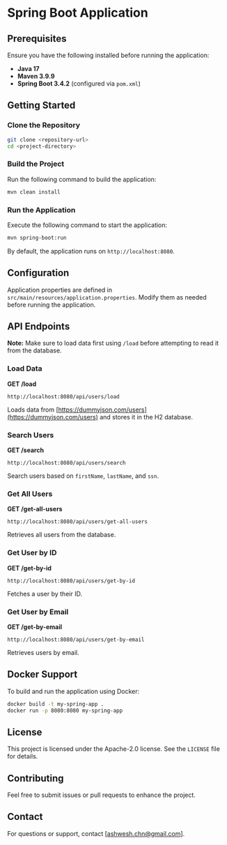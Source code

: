 # Spring Boot Application

## Prerequisites
Ensure you have the following installed before running the application:
- **Java 17**
- **Maven 3.9.9**
- **Spring Boot 3.4.2**  (configured via `pom.xml`)

## Getting Started

### Clone the Repository
```sh
git clone <repository-url>
cd <project-directory>
```

### Build the Project
Run the following command to build the application:
```sh
mvn clean install
```

### Run the Application
Execute the following command to start the application:
```sh
mvn spring-boot:run
```

By default, the application runs on `http://localhost:8080`.

## Configuration
Application properties are defined in `src/main/resources/application.properties`.
Modify them as needed before running the application.

## API Endpoints

**Note:** Make sure to load data first using `/load` before attempting to read it from the database.

### Load Data
**GET /load**
```
http://localhost:8080/api/users/load
```
Loads data from [https://dummyjson.com/users](https://dummyjson.com/users) and stores it in the H2 database.

### Search Users
**GET /search**
```
http://localhost:8080/api/users/search
```
Search users based on `firstName`, `lastName`, and `ssn`.

### Get All Users
**GET /get-all-users**
```
http://localhost:8080/api/users/get-all-users
```
Retrieves all users from the database.

### Get User by ID
**GET /get-by-id**
```
http://localhost:8080/api/users/get-by-id
```
Fetches a user by their ID.

### Get User by Email
**GET /get-by-email**
```
http://localhost:8080/api/users/get-by-email
```
Retrieves users by email.

## Docker Support
To build and run the application using Docker:
```sh
docker build -t my-spring-app .
docker run -p 8080:8080 my-spring-app
```

## License
This project is licensed under the Apache-2.0 license. See the `LICENSE` file for details.

## Contributing
Feel free to submit issues or pull requests to enhance the project.

## Contact
For questions or support, contact [ashwesh.chn@gmail.com].
